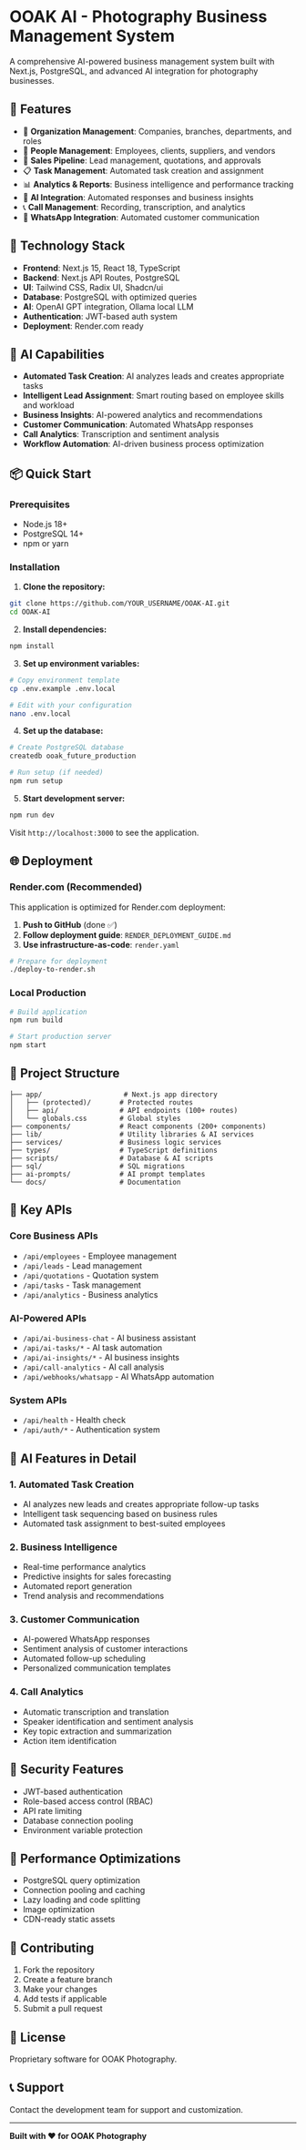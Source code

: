 # OOAK AI - Photography Business Management System

A comprehensive AI-powered business management system built with Next.js, PostgreSQL, and advanced AI integration for photography businesses.

## 🌟 Features

- 🏢 **Organization Management**: Companies, branches, departments, and roles
- 👥 **People Management**: Employees, clients, suppliers, and vendors  
- 💼 **Sales Pipeline**: Lead management, quotations, and approvals
- 📋 **Task Management**: Automated task creation and assignment
- 📊 **Analytics & Reports**: Business intelligence and performance tracking
- 🤖 **AI Integration**: Automated responses and business insights
- 📞 **Call Management**: Recording, transcription, and analytics
- 💬 **WhatsApp Integration**: Automated customer communication

## 🚀 Technology Stack

- **Frontend**: Next.js 15, React 18, TypeScript
- **Backend**: Next.js API Routes, PostgreSQL
- **UI**: Tailwind CSS, Radix UI, Shadcn/ui
- **Database**: PostgreSQL with optimized queries
- **AI**: OpenAI GPT integration, Ollama local LLM
- **Authentication**: JWT-based auth system
- **Deployment**: Render.com ready

## 🤖 AI Capabilities

- **Automated Task Creation**: AI analyzes leads and creates appropriate tasks
- **Intelligent Lead Assignment**: Smart routing based on employee skills and workload
- **Business Insights**: AI-powered analytics and recommendations
- **Customer Communication**: Automated WhatsApp responses
- **Call Analytics**: Transcription and sentiment analysis
- **Workflow Automation**: AI-driven business process optimization

## 📦 Quick Start

### Prerequisites

- Node.js 18+
- PostgreSQL 14+
- npm or yarn

### Installation

1. **Clone the repository:**
```bash
git clone https://github.com/YOUR_USERNAME/OOAK-AI.git
cd OOAK-AI
```

2. **Install dependencies:**
```bash
npm install
```

3. **Set up environment variables:**
```bash
# Copy environment template
cp .env.example .env.local

# Edit with your configuration
nano .env.local
```

4. **Set up the database:**
```bash
# Create PostgreSQL database
createdb ooak_future_production

# Run setup (if needed)
npm run setup
```

5. **Start development server:**
```bash
npm run dev
```

Visit `http://localhost:3000` to see the application.

## 🌐 Deployment

### Render.com (Recommended)

This application is optimized for Render.com deployment:

1. **Push to GitHub** (done ✅)
2. **Follow deployment guide**: `RENDER_DEPLOYMENT_GUIDE.md`
3. **Use infrastructure-as-code**: `render.yaml`

```bash
# Prepare for deployment
./deploy-to-render.sh
```

### Local Production

```bash
# Build application
npm run build

# Start production server
npm start
```

## 📁 Project Structure

```
├── app/                    # Next.js app directory
│   ├── (protected)/       # Protected routes
│   ├── api/               # API endpoints (100+ routes)
│   └── globals.css        # Global styles
├── components/            # React components (200+ components)
├── lib/                   # Utility libraries & AI services
├── services/              # Business logic services
├── types/                 # TypeScript definitions
├── scripts/               # Database & AI scripts
├── sql/                   # SQL migrations
├── ai-prompts/            # AI prompt templates
└── docs/                  # Documentation
```

## 🔧 Key APIs

### Core Business APIs
- `/api/employees` - Employee management
- `/api/leads` - Lead management  
- `/api/quotations` - Quotation system
- `/api/tasks` - Task management
- `/api/analytics` - Business analytics

### AI-Powered APIs
- `/api/ai-business-chat` - AI business assistant
- `/api/ai-tasks/*` - AI task automation
- `/api/ai-insights/*` - AI business insights
- `/api/call-analytics` - AI call analysis
- `/api/webhooks/whatsapp` - AI WhatsApp automation

### System APIs
- `/api/health` - Health check
- `/api/auth/*` - Authentication system

## 🎯 AI Features in Detail

### 1. **Automated Task Creation**
- AI analyzes new leads and creates appropriate follow-up tasks
- Intelligent task sequencing based on business rules
- Automated task assignment to best-suited employees

### 2. **Business Intelligence**
- Real-time performance analytics
- Predictive insights for sales forecasting
- Automated report generation
- Trend analysis and recommendations

### 3. **Customer Communication**
- AI-powered WhatsApp responses
- Sentiment analysis of customer interactions
- Automated follow-up scheduling
- Personalized communication templates

### 4. **Call Analytics**
- Automatic transcription and translation
- Speaker identification and sentiment analysis
- Key topic extraction and summarization
- Action item identification

## 🔐 Security Features

- JWT-based authentication
- Role-based access control (RBAC)
- API rate limiting
- Database connection pooling
- Environment variable protection

## 🚀 Performance Optimizations

- PostgreSQL query optimization
- Connection pooling and caching
- Lazy loading and code splitting
- Image optimization
- CDN-ready static assets

## 🤝 Contributing

1. Fork the repository
2. Create a feature branch
3. Make your changes
4. Add tests if applicable
5. Submit a pull request

## 📄 License

Proprietary software for OOAK Photography.

## 📞 Support

Contact the development team for support and customization.

---

**Built with ❤️ for OOAK Photography**
